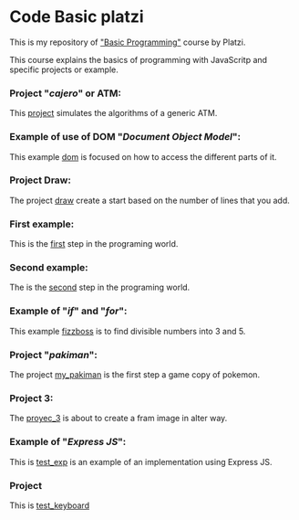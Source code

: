 # Code Basic platzi

This is my repository of ["Basic Programming"](https://platzi.com/clases/programacion-basica/) course by Platzi.

This course explains the basics of programming with JavaScritp and specific projects or example.

### Project  "_cajero_" or ATM:
This [project](https://github.com/jadry92/Code-Basic-platzi/tree/master/cajero) simulates the algorithms of a generic ATM.
### Example of use of DOM "_Document Object Model_":
This example [dom](https://github.com/jadry92/Code-Basic-platzi/tree/master/dom "dom") is focused on how to access the different parts of it.
### Project  Draw:
The project [draw](https://github.com/jadry92/Code-Basic-platzi/tree/master/draw "draw") create a start based on the number of lines that you add.
### First example:
This is the [first](https://github.com/jadry92/Code-Basic-platzi/tree/master/first "first") step in the programing world.
### Second example:
The is the [second](https://github.com/jadry92/Code-Basic-platzi/tree/master/second "second") step in the programing world.
### Example of "_if_" and "_for_":
This example [fizzboss](https://github.com/jadry92/Code-Basic-platzi/tree/master/fizzboss "fizzboss") is to find divisible numbers into 3 and 5.
### Project  "_pakiman_":
The project [my_pakiman](https://github.com/jadry92/Code-Basic-platzi/tree/master/my_pakiman "my_pakiman") is the first step a game copy of pokemon.
### Project  3:
The [proyec_3](https://github.com/jadry92/Code-Basic-platzi/tree/master/proyec_3 "proyec_3") is about to create a fram image in alter way.
### Example of "_Express JS_":
This is [test_exp](https://github.com/jadry92/Code-Basic-platzi/tree/master/test_exp "test_exp") is an example of an implementation using Express JS.
### Project 
This is [test_keyboard](https://github.com/jadry92/Code-Basic-platzi/tree/master/test_keyboard "test_keyboard")
<!--stackedit_data:
eyJoaXN0b3J5IjpbLTg0MDk5NjIyNyw3MjUxOTUyMTIsNzc5Mj
I3MTMwLC0xNTQzMjQ3ODA1LDEyMDY1MDE0NjQsLTI4ODA0MTI2
OSwtMTE5MDM3NjI3NCwyMDAyMDk5MjIzLDQ2NjkzOTI4NF19
-->